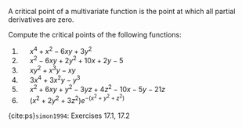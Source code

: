 A critical point of a multivariate function is the point at which all partial derivatives are zero.

Compute the critical points of the following functions:

1. $\quad$ $x^4+x^2-6xy + 3y^2$
2. $\quad$ $x^2-6xy+2y^2+10x+2y-5$
3. $\quad$ $xy^2+x^3y-xy$
4. $\quad$ $3x^4+3x^2y-y^3$
5. $\quad$ $x^2+6xy+y^2-3yz+4z^2-10x-5y-21z$
6. $\quad$ $(x^2+2y^2+3z^2) e^{-(x^2+y^2+z^2)}$

{cite:ps}`simon1994`: Exercises 17.1, 17.2